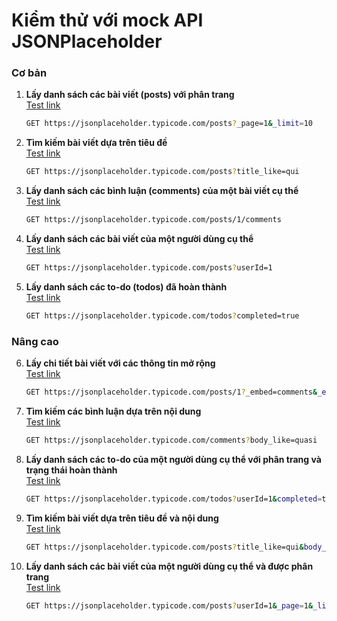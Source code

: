 # Kiểm thử với mock API JSONPlaceholder

### Cơ bản
1. **Lấy danh sách các bài viết (posts) với phân trang**  
   [Test link](https://jsonplaceholder.typicode.com/posts?_page=1&_limit=10)  
   ```sh
   GET https://jsonplaceholder.typicode.com/posts?_page=1&_limit=10
   ```

2. **Tìm kiếm bài viết dựa trên tiêu đề**  
   [Test link](https://jsonplaceholder.typicode.com/posts?title_like=qui)  
   ```sh
   GET https://jsonplaceholder.typicode.com/posts?title_like=qui
   ```

3. **Lấy danh sách các bình luận (comments) của một bài viết cụ thể**  
   [Test link](https://jsonplaceholder.typicode.com/posts/1/comments)  
   ```sh
   GET https://jsonplaceholder.typicode.com/posts/1/comments
   ```

4. **Lấy danh sách các bài viết của một người dùng cụ thể**  
   [Test link](https://jsonplaceholder.typicode.com/posts?userId=1)  
   ```sh
   GET https://jsonplaceholder.typicode.com/posts?userId=1
   ```

5. **Lấy danh sách các to-do (todos) đã hoàn thành**  
   [Test link](https://jsonplaceholder.typicode.com/todos?completed=true)  
   ```sh
   GET https://jsonplaceholder.typicode.com/todos?completed=true
   ```

### Nâng cao
6. **Lấy chi tiết bài viết với các thông tin mở rộng**  
   [Test link](https://jsonplaceholder.typicode.com/posts/1?_embed=comments&_expand=user)  
   ```sh
   GET https://jsonplaceholder.typicode.com/posts/1?_embed=comments&_expand=user
   ```

7. **Tìm kiếm các bình luận dựa trên nội dung**  
   [Test link](https://jsonplaceholder.typicode.com/comments?body_like=quasi)  
   ```sh
   GET https://jsonplaceholder.typicode.com/comments?body_like=quasi
   ```

8. **Lấy danh sách các to-do của một người dùng cụ thể với phân trang và trạng thái hoàn thành**  
   [Test link](https://jsonplaceholder.typicode.com/todos?userId=1&completed=true&_page=1&_limit=5)  
   ```sh
   GET https://jsonplaceholder.typicode.com/todos?userId=1&completed=true&_page=1&_limit=5
   ```

9. **Tìm kiếm bài viết dựa trên tiêu đề và nội dung**  
   [Test link](https://jsonplaceholder.typicode.com/posts?title_like=qui&body_like=dolores)  
   ```sh
   GET https://jsonplaceholder.typicode.com/posts?title_like=qui&body_like=dolores
   ```

10. **Lấy danh sách các bài viết của một người dùng cụ thể và được phân trang**  
    [Test link](https://jsonplaceholder.typicode.com/posts?userId=1&_page=1&_limit=5)  
    ```sh
    GET https://jsonplaceholder.typicode.com/posts?userId=1&_page=1&_limit=5
    ```

